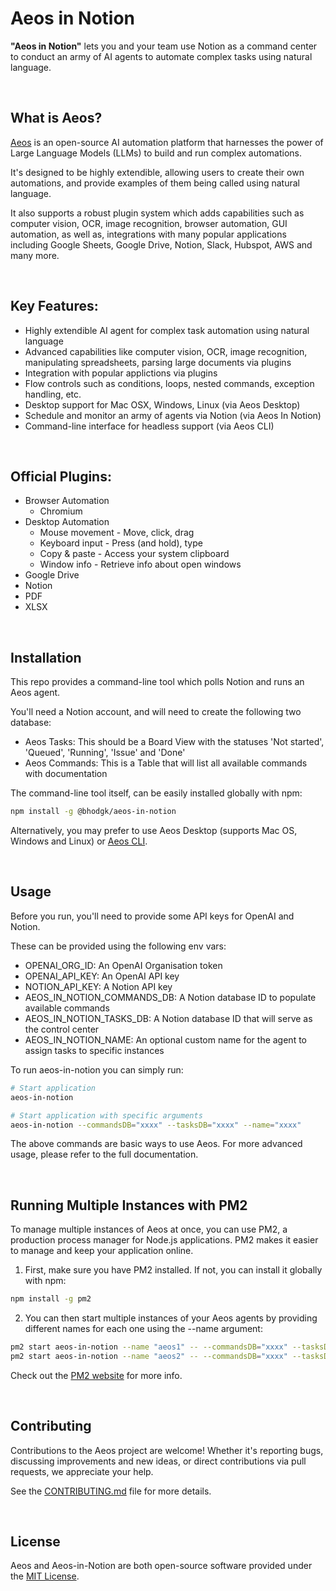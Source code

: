 # Aeos in Notion

**"Aeos in Notion"** lets you and your team use Notion as a command center to conduct an army of AI agents to automate complex tasks using natural language.

<br>

## What is Aeos?

[Aeos](https://github.com/bretthodgkins/aeos) is an open-source AI automation platform that harnesses the power of Large Language Models (LLMs) to build and run complex automations.

It's designed to be highly extendible, allowing users to create their own automations, and provide examples of them being called using natural language.

It also supports a robust plugin system which adds capabilities such as computer vision, OCR, image recognition, browser automation, GUI automation, as well as, integrations with many popular applications including Google Sheets, Google Drive, Notion, Slack, Hubspot, AWS and many more.

<br>

## Key Features:

* Highly extendible AI agent for complex task automation using natural language
* Advanced capabilities like computer vision, OCR, image recognition, manipulating spreadsheets, parsing large documents via plugins
* Integration with popular applictions via plugins
* Flow controls such as conditions, loops, nested commands, exception handling, etc.
* Desktop support for Mac OSX, Windows, Linux (via Aeos Desktop)
* Schedule and monitor an army of agents via Notion (via Aeos In Notion)
* Command-line interface for headless support (via Aeos CLI)

<br>

## Official Plugins:

* Browser Automation
  * Chromium
* Desktop Automation
  * Mouse movement - Move, click, drag
  * Keyboard input - Press (and hold), type
  * Copy & paste - Access your system clipboard
  * Window info - Retrieve info about open windows
* Google Drive
* Notion
* PDF
* XLSX

<br>

## Installation

This repo provides a command-line tool which polls Notion and runs an Aeos agent.

You'll need a Notion account, and will need to create the following two database:
* Aeos Tasks: This should be a Board View with the statuses 'Not started', 'Queued', 'Running', 'Issue' and 'Done'
* Aeos Commands: This is a Table that will list all available commands with documentation

The command-line tool itself, can be easily installed globally with npm:

```bash
npm install -g @bhodgk/aeos-in-notion
```

Alternatively, you may prefer to use Aeos Desktop (supports Mac OS, Windows and Linux) or [Aeos CLI](https://github.com/bretthodgkins/aeos).

<br>

## Usage

Before you run, you'll need to provide some API keys for OpenAI and Notion.

These can be provided using the following env vars:
* OPENAI_ORG_ID: An OpenAI Organisation token
* OPENAI_API_KEY: An OpenAI API key
* NOTION_API_KEY: A Notion API key
* AEOS_IN_NOTION_COMMANDS_DB: A Notion database ID to populate available commands
* AEOS_IN_NOTION_TASKS_DB: A Notion database ID that will serve as the control center
* AEOS_IN_NOTION_NAME: An optional custom name for the agent to assign tasks to specific instances

To run aeos-in-notion you can simply run:

```bash
# Start application
aeos-in-notion

# Start application with specific arguments
aeos-in-notion --commandsDB="xxxx" --tasksDB="xxxx" --name="xxxx"
```

The above commands are basic ways to use Aeos. For more advanced usage, please refer to the full documentation.

<br>

## Running Multiple Instances with PM2

To manage multiple instances of Aeos at once, you can use PM2, a production process manager for Node.js applications. PM2 makes it easier to manage and keep your application online.

1. First, make sure you have PM2 installed. If not, you can install it globally with npm:

```bash
npm install -g pm2
```

2. You can then start multiple instances of your Aeos agents by providing different names for each one using the --name argument:

```bash
pm2 start aeos-in-notion --name "aeos1" -- --commandsDB="xxxx" --tasksDB="xxxx"
pm2 start aeos-in-notion --name "aeos2" -- --commandsDB="xxxx" --tasksDB="xxxx"
```

Check out the [PM2 website](https://pm2.keymetrics.io/) for more info.

<br>

## Contributing

Contributions to the Aeos project are welcome! Whether it's reporting bugs, discussing improvements and new ideas, or direct contributions via pull requests, we appreciate your help.

See the [CONTRIBUTING.md](CONTRIBUTING.md) file for more details.

<br>

## License

Aeos and Aeos-in-Notion are both open-source software provided under the [MIT License](LICENSE).